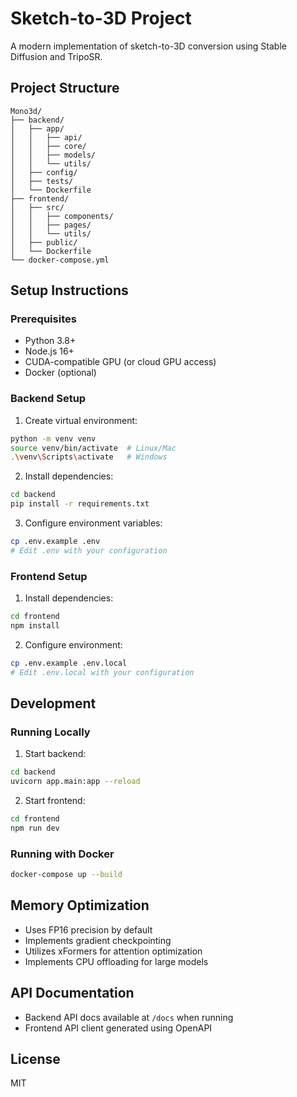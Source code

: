 # Sketch-to-3D Project

A modern implementation of sketch-to-3D conversion using Stable Diffusion and TripoSR.

## Project Structure

```
Mono3d/
├── backend/
│   ├── app/
│   │   ├── api/
│   │   ├── core/
│   │   ├── models/
│   │   └── utils/
│   ├── config/
│   ├── tests/
│   └── Dockerfile
├── frontend/
│   ├── src/
│   │   ├── components/
│   │   ├── pages/
│   │   └── utils/
│   ├── public/
│   └── Dockerfile
└── docker-compose.yml
```

## Setup Instructions

### Prerequisites
- Python 3.8+
- Node.js 16+
- CUDA-compatible GPU (or cloud GPU access)
- Docker (optional)

### Backend Setup
1. Create virtual environment:
```bash
python -m venv venv
source venv/bin/activate  # Linux/Mac
.\venv\Scripts\activate   # Windows
```

2. Install dependencies:
```bash
cd backend
pip install -r requirements.txt
```

3. Configure environment variables:
```bash
cp .env.example .env
# Edit .env with your configuration
```

### Frontend Setup
1. Install dependencies:
```bash
cd frontend
npm install
```

2. Configure environment:
```bash
cp .env.example .env.local
# Edit .env.local with your configuration
```

## Development

### Running Locally
1. Start backend:
```bash
cd backend
uvicorn app.main:app --reload
```

2. Start frontend:
```bash
cd frontend
npm run dev
```

### Running with Docker
```bash
docker-compose up --build
```

## Memory Optimization
- Uses FP16 precision by default
- Implements gradient checkpointing
- Utilizes xFormers for attention optimization
- Implements CPU offloading for large models

## API Documentation
- Backend API docs available at `/docs` when running
- Frontend API client generated using OpenAPI

## License
MIT 